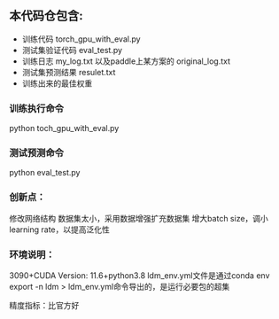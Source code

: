 ## 本代码仓包含:
* 训练代码 torch_gpu_with_eval.py
* 测试集验证代码 eval_test.py
* 训练日志 my_log.txt 以及paddle上某方案的 original_log.txt 
* 测试集预测结果 resulet.txt
* 训练出来的最佳权重 

### 训练执行命令
python toch_gpu_with_eval.py

### 测试预测命令 
python eval_test.py

### 创新点：
修改网络结构
数据集太小，采用数据增强扩充数据集
增大batch size，调小learning rate，以提高泛化性

### 环境说明：
3090+CUDA Version: 11.6+python3.8
ldm_env.yml文件是通过conda env export -n ldm > ldm_env.yml命令导出的，是运行必要包的超集

精度指标：比官方好






